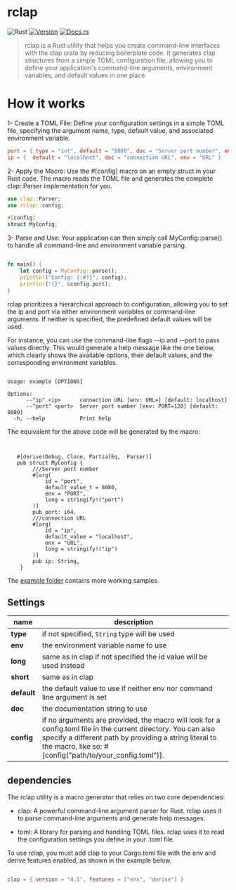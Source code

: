 # rclap

![Rust](https://img.shields.io/badge/rust-stable-brightgreen.svg)
[![Version](https://img.shields.io/crates/v/rclap.svg)](https://crates.io/crates/rclap)
[![Docs.rs](https://docs.rs/rclap/badge.svg)](https://docs.rs/rclap)

> rclap is a Rust utility that helps you create command-line interfaces with the clap crate by reducing boilerplate code. It generates clap structures from a simple TOML configuration file, allowing you to define your application's command-line arguments, environment variables, and default values in one place.

# How it works

1- Create a TOML File: Define your configuration settings in a simple TOML file, specifying the argument name, type, default value, and associated environment variable.

```toml
port = { type = "int", default = "8080", doc = "Server port number", env = "PORT" }
ip = {  default = "localhost", doc = "connection URL", env = "URL" }
```

2- Apply the Macro: Use the #[config] macro on an empty struct in your Rust code. The macro reads the TOML file and generates the complete clap::Parser implementation for you.

```rust
use clap::Parser;
use rclap::config;

#[config]
struct MyConfig;

```

3- Parse and Use: Your application can then simply call MyConfig::parse() to handle all command-line and environment variable parsing.

```rust

fn main() {
    let config = MyConfig::parse();
    println!("Config: {:#?}", config);
    println!("{}", &config.port);
}
```

rclap prioritizes a hierarchical approach to configuration, allowing you to set the ip and port via either environment variables or command-line arguments. If neither is specified, the predefined default values will be used.

For instance, you can use the command-line flags --ip and --port to pass values directly. This would generate a help message like the one below, which clearly shows the available options, their default values, and the corresponding environment variables.

```

Usage: example [OPTIONS]

Options:
      --"ip" <ip>      connection URL [env: URL=] [default: localhost]
      --"port" <port>  Server port number [env: PORT=120] [default: 8080]
  -h, --help           Print help
```

The equivalent for the above code will be generated by the macro:

```rust,compile_fail


   #[derive(Debug, Clone, PartialEq,  Parser)]
   pub struct MyConfig {
        ///Server port number
        #[arg(
            id = "port",
            default_value_t = 8080,
            env = "PORT",
            long = stringify!("port")
        )]
        pub port: i64,
        ///connection URL
        #[arg(
            id = "ip",
            default_value = "localhost",
            env = "URL",
            long = stringify!("ip")
        )]
        pub ip: String,
    }

```

The [example folder](./example) contains more working samples.

## Settings

| name        | description                                                                                                                                                                                                                          |
| ----------- | ------------------------------------------------------------------------------------------------------------------------------------------------------------------------------------------------------------------------------------ |
| **type**    | if not specified, `String` type will be used                                                                                                                                                                                         |
| **env**     | the environment variable name to use                                                                                                                                                                                                 |
| **long**    | same as in clap if not specified the id value will be used instead                                                                                                                                                                   |
| **short**   | same as in clap                                                                                                                                                                                                                      |
| **default** | the default value to use if neither env nor command line argument is set                                                                                                                                                             |
| **doc**     | the documentation string to use                                                                                                                                                                                                      |
| **config**  | if no arguments are provided, the macro will look for a config.toml file in the current directory. You can also specify a different path by providing a string literal to the macro, like so: #[config("path/to/your_config.toml")]. |

## dependencies

The rclap utility is a macro generator that relies on two core dependencies:

- clap: A powerful command-line argument parser for Rust. rclap uses it to parse command-line arguments and generate help messages.

- toml: A library for parsing and handling TOML files. rclap uses it to read the configuration settings you define in your .toml file.

To use rclap, you must add clap to your Cargo.toml file with the env and derive features enabled, as shown in the example below.

```toml

clap = { version = "4.5", features = ["env", "derive"] }
```

